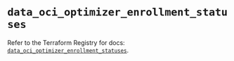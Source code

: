 # `data_oci_optimizer_enrollment_statuses`

Refer to the Terraform Registry for docs: [`data_oci_optimizer_enrollment_statuses`](https://registry.terraform.io/providers/hashicorp/oci/7.19.0/docs/data-sources/optimizer_enrollment_statuses).
